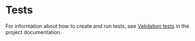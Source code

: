 # Tests

For information about how to create and run tests, see [Validation tests](https://terraform-ibm-modules.github.io/documentation/#/tests) in the project documentation.
